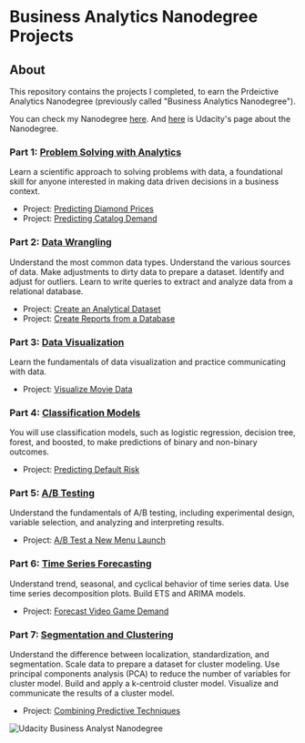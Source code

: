 # Business Analytics Nanodegree Projects

## About

This repository contains the projects I completed, to earn the Prdeictive Analytics Nanodegree (previously called "Business Analytics Nanodegree"). 

You can check my Nanodegree [here](https://confirm.udacity.com/NRQT5M5J).
And [here](https://www.udacity.com/course/predictive-analytics-for-business-nanodegree--nd008) is Udacity's page about the Nanodegree.

### Part 1: [Problem Solving with Analytics](https://www.udacity.com/course/problem-solving-with-advanced-analytics--ud976)
Learn a scientific approach to solving problems with data, a foundational skill for anyone interested in making data driven decisions in a business context.

- Project: [Predicting Diamond Prices](https://github.com/eleninistikaki/Business-Analytics-Nanodegree/blob/master/Predicting%20Diamond%20Prices.pdf)
- Project: [Predicting Catalog Demand](https://github.com/eleninistikaki/Business-Analytics-Nanodegree/blob/master/Predicting%20Catalog%20Demand.pdf)

### Part 2: [Data Wrangling](https://www.udacity.com/course/sql-for-data-analysis--ud198)
Understand the most common data types. Understand the various sources of data. Make adjustments to dirty data to prepare a dataset. Identify and adjust for outliers. Learn to write queries to extract and analyze data from a relational database.

- Project: [Create an Analytical Dataset](https://github.com/eleninistikaki/Business-Analytics-Nanodegree/blob/master/Create%20an%20Analytical%20Dataset.pdf)
- Project: [Create Reports from a Database](https://github.com/eleninistikaki/Business-Analytics-Nanodegree/blob/master/Create%20Reports%20from%20a%20Database.pdf)

### Part 3: [Data Visualization](https://www.udacity.com/course/data-visualization-in-tableau--ud1006)
Learn the fundamentals of data visualization and practice communicating with data.

- Project: [Visualize Movie Data](https://github.com/eleninistikaki/Business-Analytics-Nanodegree/blob/master/Visualize%20Movie%20Data.pdf)

### Part 4: [Classification Models](https://www.udacity.com/course/classification-models--ud978)
You will use classification models, such as logistic regression, decision tree, forest, and boosted, to make predictions of binary and non-binary outcomes.

- Project: [Predicting Default Risk](https://github.com/eleninistikaki/Business-Analytics-Nanodegree/blob/master/Predicting%20Default%20Risk.pdf)

### Part 5: [A/B Testing](https://www.udacity.com/course/ab-testing--ud257)
Understand the fundamentals of A/B testing, including experimental design, variable selection, and analyzing and interpreting results.

- Project: [A/B Test a New Menu Launch](https://github.com/eleninistikaki/Business-Analytics-Nanodegree/blob/master/AB%20Test%20a%20New%20Menu%20Launch.pdf)

### Part 6: [Time Series Forecasting](https://www.udacity.com/course/time-series-forecasting--ud980)
Understand trend, seasonal, and cyclical behavior of time series data. Use time series decomposition plots. Build ETS and ARIMA models.

- Project: [Forecast Video Game Demand](https://github.com/eleninistikaki/Business-Analytics-Nanodegree/blob/master/Forecast%20Video%20Game%20Demand.pdf)

### Part 7: [Segmentation and Clustering](https://www.udacity.com/course/segmentation-and-clustering--ud981)
Understand the difference between localization, standardization, and segmentation. Scale data to prepare a dataset for cluster modeling. Use principal components analysis (PCA) to reduce the number of variables for cluster model. Build and apply a k-centroid cluster model. Visualize and communicate the results of a cluster model.

- Project: [Combining Predictive Techniques](https://github.com/eleninistikaki/Business-Analytics-Nanodegree/blob/master/Combining%20Predictive%20Techniques.pdf)

![Udacity Business Analyst Nanodegree](https://github.com/eleninistikaki/Business-Analytics-Nanodegree/blob/master/certification.svg)
